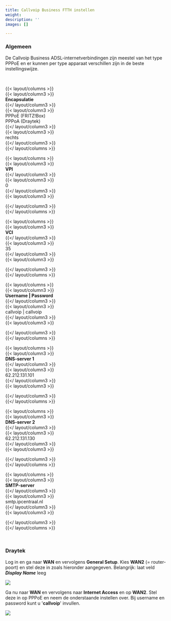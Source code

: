 ```yaml
---
title: Callvoip Business FTTH instellen
weight: 
description: ''
images: []

---
```

### Algemeen

De Callvoip Business ADSL-internetverbindingen zijn meestel van het type PPPoE en er kunnen per type apparaat verschillen zijn in de beste instellingswijze.

<br>

{{< layout/columns >}}  
{{< layout/column3 >}}  
**Encapsulatie**  
{{</ layout/column3 >}}  
{{< layout/column3 >}}  
PPPoE (FRITZ!Box)  
PPPoA (Draytek)  
{{</ layout/column3 >}}  
{{< layout/column3 >}}  
rechts  
{{</ layout/column3 >}}  
{{</ layout/columns >}}

{{< layout/columns >}}  
{{< layout/column3 >}}  
**VPI**  
{{</ layout/column3 >}}  
{{< layout/column3 >}}  
0  
{{</ layout/column3 >}}  
{{< layout/column3 >}}

{{</ layout/column3 >}}  
{{</ layout/columns >}}

{{< layout/columns >}}  
{{< layout/column3 >}}  
**VCI**  
{{</ layout/column3 >}}  
{{< layout/column3 >}}  
35  
{{</ layout/column3 >}}  
{{< layout/column3 >}}

{{</ layout/column3 >}}  
{{</ layout/columns >}}

{{< layout/columns >}}  
{{< layout/column3 >}}  
**Username | Password**  
{{</ layout/column3 >}}  
{{< layout/column3 >}}  
callvoip | callvoip  
{{</ layout/column3 >}}  
{{< layout/column3 >}}

{{</ layout/column3 >}}  
{{</ layout/columns >}}

{{< layout/columns >}}  
{{< layout/column3 >}}  
**DNS-server 1**  
{{</ layout/column3 >}}  
{{< layout/column3 >}}  
62\.212.131.101  
{{</ layout/column3 >}}  
{{< layout/column3 >}}

{{</ layout/column3 >}}  
{{</ layout/columns >}}

{{< layout/columns >}}  
{{< layout/column3 >}}  
**DNS-server 2**  
{{</ layout/column3 >}}  
{{< layout/column3 >}}  
62\.212.131.130  
{{</ layout/column3 >}}  
{{< layout/column3 >}}

{{</ layout/column3 >}}  
{{</ layout/columns >}}

{{< layout/columns >}}  
{{< layout/column3 >}}  
**SMTP-server**  
{{</ layout/column3 >}}  
{{< layout/column3 >}}  
smtp.ipcentraal.nl  
{{</ layout/column3 >}}  
{{< layout/column3 >}}

{{</ layout/column3 >}}  
{{</ layout/columns >}}

<br>

### Draytek

Log in en ga naar **WAN** en vervolgens **General Setup**. Kies **WAN2** (= router-poort) en stel deze in zoals hieronder aangegeven. Belangrijk: laat veld **_Display Name_** leeg

![](https://res.cloudinary.com/callvoip/image/upload/v1565008278/support-ftth-draytek_vhkark.png)

Ga nu naar **WAN** en vervolgens naar **Internet Access** en op **WAN2**. Stel deze in op PPPoE en neem de onderstaande instellen over. Bij username en password kunt u '**callvoip**' invullen.

![](https://res.cloudinary.com/callvoip/image/upload/v1565008408/support-ftth-draytek2_elu6wn.png)